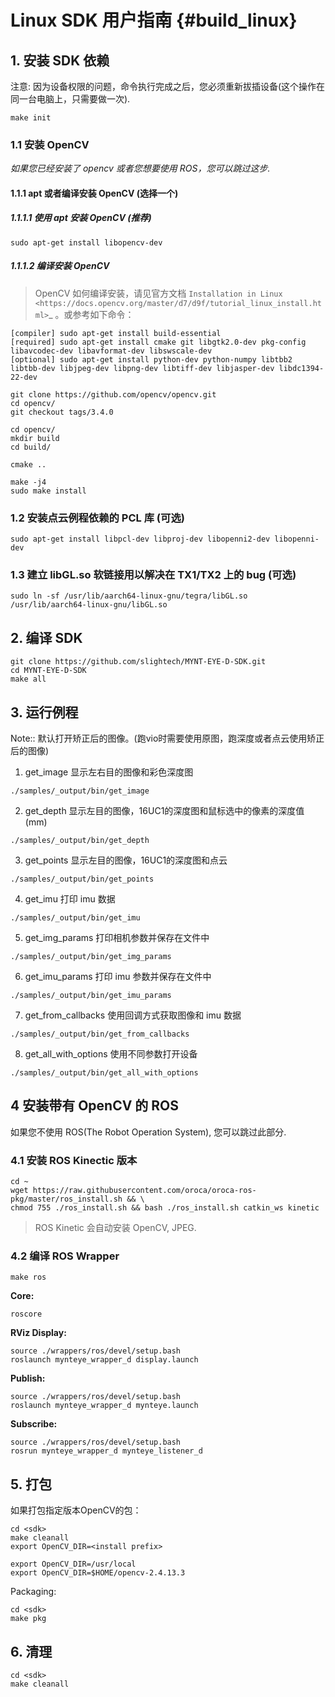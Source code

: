 # Linux SDK 用户指南 {#build_linux}

## 1. 安装 SDK 依赖

注意: 因为设备权限的问题，命令执行完成之后，您必须重新拔插设备(这个操作在同一台电脑上，只需要做一次).

```
make init
```

### 1.1 安装 OpenCV

*如果您已经安装了 opencv 或者您想要使用 ROS，您可以跳过这步.*

#### 1.1.1 apt 或者编译安装 OpenCV (选择一个)

##### 1.1.1.1 使用 apt 安装 OpenCV (推荐)

```
sudo apt-get install libopencv-dev
```

##### 1.1.1.2 编译安装 OpenCV

> OpenCV 如何编译安装，请见官方文档 `Installation in Linux <https://docs.opencv.org/master/d7/d9f/tutorial_linux_install.html>`_ 。或参考如下命令：

```
[compiler] sudo apt-get install build-essential
[required] sudo apt-get install cmake git libgtk2.0-dev pkg-config libavcodec-dev libavformat-dev libswscale-dev
[optional] sudo apt-get install python-dev python-numpy libtbb2 libtbb-dev libjpeg-dev libpng-dev libtiff-dev libjasper-dev libdc1394-22-dev
```

```
git clone https://github.com/opencv/opencv.git
cd opencv/
git checkout tags/3.4.0

cd opencv/
mkdir build
cd build/

cmake ..

make -j4
sudo make install
```

### 1.2 安装点云例程依赖的 PCL 库 (可选)

```
sudo apt-get install libpcl-dev libproj-dev libopenni2-dev libopenni-dev
```

### 1.3 建立 libGL.so 软链接用以解决在 TX1/TX2 上的 bug (可选)

```
sudo ln -sf /usr/lib/aarch64-linux-gnu/tegra/libGL.so /usr/lib/aarch64-linux-gnu/libGL.so
```

## 2. 编译 SDK

```
git clone https://github.com/slightech/MYNT-EYE-D-SDK.git
cd MYNT-EYE-D-SDK
make all
```

## 3. 运行例程
Note:: 默认打开矫正后的图像。(跑vio时需要使用原图，跑深度或者点云使用矫正后的图像)

1) get_image 显示左右目的图像和彩色深度图

```
./samples/_output/bin/get_image
```

2) get_depth 显示左目的图像，16UC1的深度图和鼠标选中的像素的深度值(mm)

```
./samples/_output/bin/get_depth
```

3) get_points 显示左目的图像，16UC1的深度图和点云

```
./samples/_output/bin/get_points
```

4) get_imu 打印 imu 数据
```
./samples/_output/bin/get_imu
```

5) get_img_params 打印相机参数并保存在文件中
```
./samples/_output/bin/get_img_params
```

6) get_imu_params 打印 imu 参数并保存在文件中
```
./samples/_output/bin/get_imu_params
```

7) get_from_callbacks 使用回调方式获取图像和 imu 数据
```
./samples/_output/bin/get_from_callbacks
```

8) get_all_with_options 使用不同参数打开设备
```
./samples/_output/bin/get_all_with_options
```

## 4 安装带有 OpenCV 的 ROS

如果您不使用 ROS(The Robot Operation System), 您可以跳过此部分.

### 4.1 安装 ROS Kinectic 版本

```
cd ~
wget https://raw.githubusercontent.com/oroca/oroca-ros-pkg/master/ros_install.sh && \
chmod 755 ./ros_install.sh && bash ./ros_install.sh catkin_ws kinetic
```

> ROS Kinetic 会自动安装 OpenCV, JPEG.

### 4.2 编译 ROS Wrapper

```
make ros
```

**Core:**

```
roscore
```

**RViz Display:**

```
source ./wrappers/ros/devel/setup.bash
roslaunch mynteye_wrapper_d display.launch
```

**Publish:**

```
source ./wrappers/ros/devel/setup.bash
roslaunch mynteye_wrapper_d mynteye.launch
```

**Subscribe:**

```
source ./wrappers/ros/devel/setup.bash
rosrun mynteye_wrapper_d mynteye_listener_d
```

## 5. 打包

如果打包指定版本OpenCV的包：

```
cd <sdk>
make cleanall
export OpenCV_DIR=<install prefix>

export OpenCV_DIR=/usr/local
export OpenCV_DIR=$HOME/opencv-2.4.13.3
```

Packaging:

```
cd <sdk>
make pkg
```

## 6. 清理

```
cd <sdk>
make cleanall
```